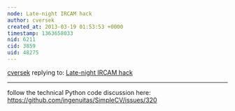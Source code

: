 ```yaml
---
node: Late-night IRCAM hack
author: cversek
created_at: 2013-03-19 01:53:53 +0000
timestamp: 1363658033
nid: 6211
cid: 3859
uid: 48275
---
```




[cversek](../profile/cversek) replying to: [Late-night IRCAM hack](../notes/donblair/3-5-2013/late-night-ircam-hack)

----
follow the technical Python code discussion here: https://github.com/ingenuitas/SimpleCV/issues/320 